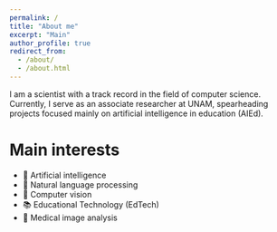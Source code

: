 ```yaml
---
permalink: /
title: "About me"
excerpt: "Main"
author_profile: true
redirect_from: 
  - /about/
  - /about.html
---
```


I am a scientist with a track record in the field of computer science. Currently, I serve as an associate researcher at UNAM, spearheading projects focused mainly on artificial intelligence in education (AIEd).

Main interests
======
* 👾 Artificial intelligence
* 💬 Natural language processing
* 👀 Computer vision
* 📚 Educational Technology (EdTech)
* 🏥 Medical image analysis

<script src="https://cdn.botpress.cloud/webchat/v2.2/inject.js"></script>
<script src="https://files.bpcontent.cloud/2024/10/03/01/20241003011626-1GK9QXWZ.js"></script>
